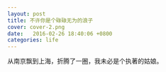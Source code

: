 ```yaml
---
layout: post
title: 不许你是个碌碌无为的浪子
cover: cover-2.png
date:   2016-02-26 18:40:06 +0800
categories: life
---
```


   从南京飘到上海，折腾了一圈，我未必是个执著的姑娘。
   